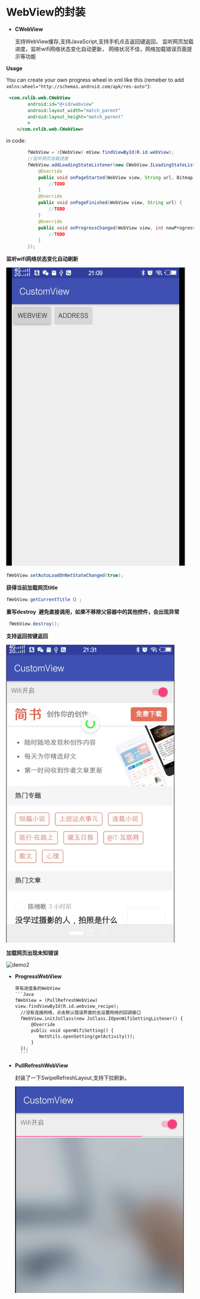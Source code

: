 # WebView的封装


* **CWebView**
  
    支持WebView缓存,支持JavaScript,支持手机点击返回键返回，
    监听网页加载进度，监听wifi网络状态变化自动更新，
    网络状况不佳，网络加载错误页面提示等功能
    
 **Usage**

You can create your own progress wheel in xml like this (remeber to add ```xmlns:wheel="http://schemas.android.com/apk/res-auto"```):

```xml
 <com.cvlib.web.CWebView
        android:id="@+id/webview"
        android:layout_width="match_parent"
        android:layout_height="match_parent"
        >
    </com.cvlib.web.CWebView>
```

in code:

```Java
        fWebView = (CWebView) mView.findViewById(R.id.webView);
        //监听网页加载进度
        fWebView.addLoadingStateListener(new CWebView.ILoadingStateListener() {
            @Override
            public void onPageStarted(WebView view, String url, Bitmap favicon) {
                //TODO
            }
            @Override
            public void onPageFinished(WebView view, String url) {
                //TODO
            }
            @Override
            public void onProgressChanged(WebView view, int newProgress) {
                //TODO
            }
        });
```
**监听wifi网络状态变化自动刷新**

![demo1](https://raw.githubusercontent.com/Callanna/CustomView/master/art/demo1.gif)

```Java
fWebView.setAutoLoadOnNetStateChanged(true);
```

**获得当前加载网页title**
 
```Java
fWebView.getCurrentTitle（）;
```

**重写destroy  避免直接调用，如果不移除父容器中的其他控件，会出现异常**
```Java
 fWebView.destroy();
 ```
**支持返回按键返回**

 ![demo4](https://raw.githubusercontent.com/Callanna/CustomView/master/art/demo4.gif)
 
**加载网页出现未知错误**

 ![demo2](https://raw.githubusercontent.com/Callanna/CustomView/master/art/demo2.gif)
 
* **ProgressWebView** 
  
      带有进度条的WebView
      ```Java
      fWebView = (PullRefreshWebView) view.findViewById(R.id.webview_recipe);
        //没有连接网络，点击默认错误界面的去设置网络的回调接口
        fWebView.initJsClass(new JsClass.IOpenWifiSettingListener() {
            @Override
            public void openWifiSetting() {
               NetUtils.openSetting(getActivity());
            }
        });
        ```
* **PullRefreshWebView**
  
     封装了一下SwipeRefreshLayout,支持下拉刷新。
     
   ![demo3](https://raw.githubusercontent.com/Callanna/CustomView/master/art/demo3.gif)
   
 
  
 


 

